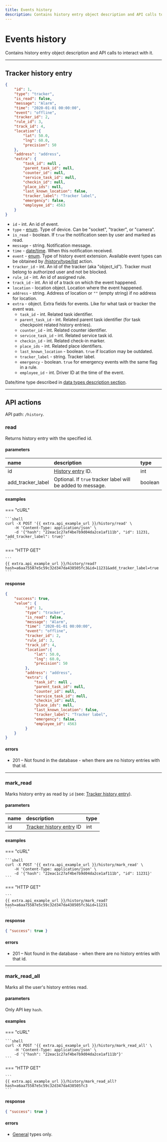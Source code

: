 ```yaml
---
title: Events history
description: Contains history entry object description and API calls to interact with it.
---
```


# Events history

Contains history entry object description and API calls to interact with it.

***

## Tracker history entry

```json
{
    "id": 1,
    "type": "tracker",
    "is_read": false,
    "message": "Alarm",
    "time": "2020-01-01 00:00:00",
    "event": "offline",
    "tracker_id": 2,
    "rule_id": 3,
    "track_id": 4,
    "location":{ 
        "lat": 50.0,
        "lng": 60.0,
        "precision": 50
    },
    "address": "address",
    "extra": {
        "task_id": null , 
        "parent_task_id": null,
        "counter_id": null,
        "service_task_id": null,
        "checkin_id": null,
        "place_ids": null,
        "last_known_location": false,
        "tracker_label": "Tracker label",
        "emergency": false,
        "employee_id": 4563
    }
}
```

* `id` - int. An id of event.
* `type` - [enum](../../../getting-started.md#data-types). Type of device. Can be "socket", "tracker", or "camera".
* `is_read` - boolean. If `true` the notification seen by user and marked as read.
* `message` - string. Notification message.
* `time` - [date/time](../../../getting-started.md#data-types). When this notification received.
* `event` - [enum](../../../getting-started.md#data-types). Type of history event extension. Available event types can be obtained by [/history/type/list](./history_type.md#list) action.
* `tracker_id` - int. An id of the tracker (aka "object_id"). Tracker must belong to authorized user and not be blocked.
* `rule_id` - int. An id of assigned rule.
* `track_id` - int. An id of a track on which the event happened.
* `location` - location object. Location where the event happened.
* `address` - string. Address of location or `""` (empty string) if no address for location.
* `extra` - object. Extra fields for events. Like for what task or tracker the event was.
    * `task_id` - int. Related task identifier.
    * `parent_task_id` - int. Related parent task identifier (for task checkpoint related history entries).
    * `counter_id` - int. Related counter identifier.
    * `service_task_id` - int. Related service task id.
    * `checkin_id` - int. Related check-in marker.
    * `place_ids` - int. Related place identifiers.
    * `last_known_location` - boolean. `true` if location may be outdated.
    * `tracker_label` - string. Tracker label.
    * `emergency` - boolean. `true` for emergency events with the same flag in a rule.
    * `employee_id` - int. Driver ID at the time of the event.

Date/time type described in [data types description section](../../../getting-started.md#data-types).

***

## API actions

API path: `/history`.

### read

Returns history entry with the specified id.

#### parameters

| name | description | type | 
| :--- | :--- | :--- |
| id | [History entry](#tracker-history-entry) ID. | int |
| add_tracker_label | Optional. If `true` tracker label will be added to message. | boolean |

#### examples

=== "cURL"

    ```shell
    curl -X POST '{{ extra.api_example_url }}/history/read' \
        -H 'Content-Type: application/json' \
        -d '{"hash": "22eac1c27af4be7b9d04da2ce1af111b", "id": 11231, "add_tracker_label": true}'
    ```

=== "HTTP GET"

    ```
    {{ extra.api_example_url }}/history/read?hash=a6aa75587e5c59c32d347da438505fc3&id=11231&add_tracker_label=true
    ```

#### response

```json
{
    "success": true,
    "value": {
         "id": 1,
         "type": "tracker",
         "is_read": false,
         "message": "Alarm",
         "time": "2020-01-01 00:00:00",
         "event": "offline",
         "tracker_id": 2,
         "rule_id": 3,
         "track_id": 4,
         "location":{ 
             "lat": 50.0,
             "lng": 60.0,
             "precision": 50
         },
         "address": "address",
         "extra": {
             "task_id": null , 
             "parent_task_id": null,
             "counter_id": null,
             "service_task_id": null,
             "checkin_id": null,
             "place_ids": null,
             "last_known_location": false,
             "tracker_label": "Tracker label",
             "emergency": false,
             "employee_id": 4563
         }
    }
}
```

#### errors

* 201 – Not found in the database - when there are no history entries with that id.

***

### mark_read

Marks history entry as read by `id` (see: [Tracker history entry](#tracker-history-entry)).

#### parameters

| name | description | type | 
| :--- | :--- | :--- |
| id | [Tracker history entry](#tracker-history-entry) ID | int |

#### examples

=== "cURL"

    ```shell
    curl -X POST '{{ extra.api_example_url }}/history/mark_read' \
        -H 'Content-Type: application/json' \
        -d '{"hash": "22eac1c27af4be7b9d04da2ce1af111b", "id": 11231}'
    ```

=== "HTTP GET"

    ```
    {{ extra.api_example_url }}/history/mark_read?hash=a6aa75587e5c59c32d347da438505fc3&id=11231
    ```

#### response

```json
{ "success": true }
```

#### errors

* 201 – Not found in the database - when there are no history entries with that id.

***

### mark_read_all

Marks all the user's history entries read.

#### parameters

Only API key `hash`.

#### examples

=== "cURL"

    ```shell
    curl -X POST '{{ extra.api_example_url }}/history/mark_read_all' \
        -H 'Content-Type: application/json' \
        -d '{"hash": "22eac1c27af4be7b9d04da2ce1af111b"}'
    ```

=== "HTTP GET"

    ```
    {{ extra.api_example_url }}/history/mark_read_all?hash=a6aa75587e5c59c32d347da438505fc3
    ```

#### response

```json
{ "success": true }
```

#### errors

* [General](../../../getting-started.md#error-codes) types only.
    
